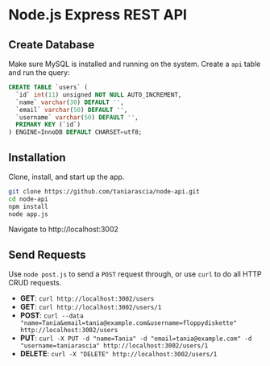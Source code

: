 # Node.js Express REST API

## Create Database

Make sure MySQL is installed and running on the system. Create a `api` table and run the query:

```sql
CREATE TABLE `users` (
  `id` int(11) unsigned NOT NULL AUTO_INCREMENT,
  `name` varchar(30) DEFAULT '',
  `email` varchar(50) DEFAULT '',
  `username` varchar(50) DEFAULT '',
  PRIMARY KEY (`id`)
) ENGINE=InnoDB DEFAULT CHARSET=utf8;
```

## Installation

Clone, install, and start up the app.

```bash
git clone https://github.com/taniarascia/node-api.git
cd node-api
npm install
node app.js
```

Navigate to http://localhost:3002

## Send Requests

Use `node post.js` to send a `POST` request through, or use `curl` to do all HTTP CRUD requests.

- **GET**: `curl http://localhost:3002/users`
- **GET**: `curl http://localhost:3002/users/1`
- **POST**: `curl --data "name=Tania&email=tania@example.com&username=floppydiskette" http://localhost:3002/users`
- **PUT**: `curl -X PUT -d "name=Tania" -d "email=tania@example.com" -d "username=taniarascia" http://localhost:3002/users/1`
- **DELETE**: `curl -X "DELETE" http://localhost:3002/users/1`